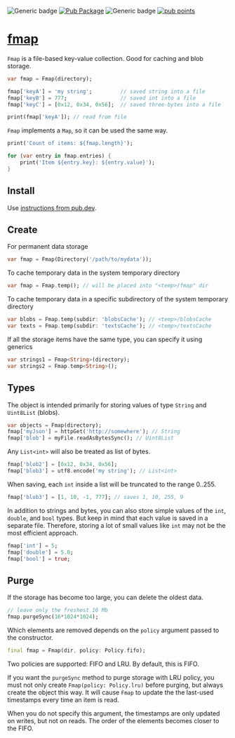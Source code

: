 ![Generic badge](https://img.shields.io/badge/status-it_works-ok.svg)
[![Pub Package](https://img.shields.io/pub/v/fmap.svg)](https://pub.dev/packages/fmap)
![Generic badge](https://img.shields.io/badge/testing_on-Windows_|_MacOS_|_Ubuntu-blue.svg)
[![pub points](https://badges.bar/fmap/pub%20points)](https://pub.dev/fmap/tabular/score)



# [fmap](https://github.com/rtmigo/fmap)

`Fmap` is a file-based key-value collection. Good for caching and blob storage.

``` dart
var fmap = Fmap(directory);

fmap['keyA'] = 'my string';         // saved string into a file
fmap['keyB'] = 777;                 // saved int into a file
fmap['keyC'] = [0x12, 0x34, 0x56];  // saved three-bytes into a file

print(fmap['keyA']); // read from file
```

`Fmap` implements a `Map`, so it can be used the same way.

``` dart
print('Count of items: ${fmap.length}');

for (var entry in fmap.entries) {
    print('Item ${entry.key}: ${entry.value}'); 
}
```

## Install

Use [instructions from pub.dev](https://pub.dev/packages/fmap/install).

## Create

For permanent data storage

``` dart
var fmap = Fmap(Directory('/path/to/mydata'));
```

To cache temporary data in the system temporary directory

``` dart
var fmap = Fmap.temp(); // will be placed into "<temp>/fmap" dir
```

To cache temporary data in a specific subdirectory of the system temporary directory

``` dart
var blobs = Fmap.temp(subdir: 'blobsCache'); // <temp>/blobsCache
var texts = Fmap.temp(subdir: 'textsCache'); // <temp>/textsCache
```

If all the storage items have the same type, you can specify it using generics

``` dart
var strings1 = Fmap<String>(directory);
var strings2 = Fmap.temp<String>();
```


## Types

The object is intended primarily for storing values of type `String` 
and `Uint8List` (blobs).

``` dart
var objects = Fmap(directory);
fmap['myJson'] = httpGet('http://somewhere'); // String
fmap['blob'] = myFile.readAsBytesSync(); // Uint8List
```

Any `List<int>` will also be treated as list of bytes.

``` dart
fmap['blob2'] = [0x12, 0x34, 0x56];
fmap['blob3'] = utf8.encode('my string'); // List<int>
```

When saving, each `int` inside a list will be truncated to the range 0..255.

``` dart
fmap['blob3'] = [1, 10, -1, 777]; // saves 1, 10, 255, 9 
```

In addition to strings and bytes, you can also store simple values of the 
`int`, `double`, and `bool` types. But keep in mind that each value is saved 
in a separate file. Therefore, storing a lot of small values like `int` may 
not be the most efficient approach.

``` dart
fmap['int'] = 5;
fmap['double'] = 5.0; 
fmap['bool'] = true;
```

## Purge

If the storage has become too large, you can delete the oldest data.

``` dart
// leave only the freshest 16 Mb
fmap.purgeSync(16*1024*1024);
```

Which elements are removed depends on the `policy` argument passed to the 
constructor.

``` dart
final fmap = Fmap(dir, policy: Policy.fifo);
```

Two policies are supported: FIFO and LRU. By default, this is FIFO.

If you want the `purgeSync` method to purge storage with LRU policy, you must
not only create `Fmap(policy: Policy.lru)` before purging, but always
create the object this way. It will cause `Fmap` to update the the last-used 
timestamps every time an item is read.

When you do not specify this argument, the timestamps are only updated on 
writes, but not on reads. The order of the elements becomes closer to the FIFO.




